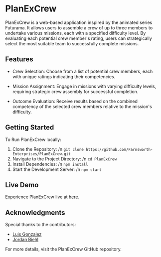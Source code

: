 # PlanExCrew

PlanExCrew is a web-based application inspired by the animated series Futurama. It allows users to assemble a crew of up to three members to undertake various missions, each with a specified difficulty level. By evaluating each potential crew member's rating, users can strategically select the most suitable team to successfully complete missions.

## Features
- Crew Selection: Choose from a list of potential crew members, each with unique ratings indicating their competencies.​

- Mission Assignment: Engage in missions with varying difficulty levels, requiring strategic crew assembly for successful completion.​

- Outcome Evaluation: Receive results based on the combined competency of the selected crew members relative to the mission's difficulty.

## Getting Started

To Run PlanExCrew locally:

1. Clone the Repository: /n
    `git clone https://github.com/Farnsworth-Enterprises/PlanExCrew.git`
2. Navigate to the Project Directory: /n
    `cd PlanExCrew`
3. Install Dependencies: /n
    `npm install`
4. Start the Development Server: /n
   `npm start`

## Live Demo
Experience PlanExCrew live at [here](planexcrew.netlify.app).

## Acknowledgments

Special thanks to the contributors:​

- [Luis Gonzalez](https://github.com/zluigon)
- [Jordan Biehl](https://github.com/jbiehl88)

For more details, visit the PlanExCrew GitHub repository.
